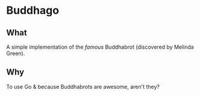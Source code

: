 # Buddhago

## What

A simple implementation of the _famous_ Buddhabrot (discovered by Melinda Green).

## Why

To use Go & because Buddhabrots are awesome, aren't they?

